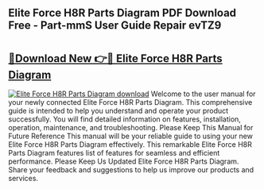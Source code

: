 ## Elite Force H8R Parts Diagram PDF Download Free - Part-mmS User Guide Repair evTZ9

# <h2><a href="http://dfjk09.blite.top/?on=Elite+Force+H8R+Parts+Diagram">🔗Download New 👉🔴 Elite Force H8R Parts Diagram</a></h2>

[![Elite Force H8R Parts Diagram download](https://i.imgur.com/lujVjoI.png)](http://dfjk09.blite.top/?on=Elite+Force+H8R+Parts+Diagram)
Welcome to the user manual for your newly connected Elite Force H8R Parts Diagram. This comprehensive guide is intended to help you understand and operate your product successfully. You will find detailed information on features, installation, operation, maintenance, and troubleshooting. Please Keep This Manual for Future Reference This manual will be your reliable guide to using your new Elite Force H8R Parts Diagram effectively. This remarkable Elite Force H8R Parts Diagram features list of features for seamless and efficient performance. Please Keep Us Updated Elite Force H8R Parts Diagram. Share your feedback and suggestions to help us improve our products and services.
